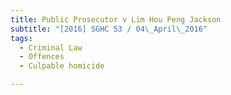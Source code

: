 ```yaml
---
title: Public Prosecutor v Lim Hou Peng Jackson 
subtitle: "[2016] SGHC 53 / 04\_April\_2016"
tags:
  - Criminal Law
  - Offences
  - Culpable homicide

---
```


